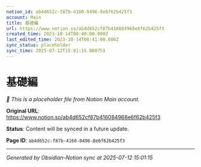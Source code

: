 ```yaml
---
notion_id: ab4d652c-f87b-4160-8496-8e6f62b425f3
account: Main
title: 基礎編
url: https://www.notion.so/ab4d652cf87b416084968e6f62b425f3
created_time: 2023-10-14T08:40:00.000Z
last_edited_time: 2023-10-14T08:41:00.000Z
sync_status: placeholder
sync_time: 2025-07-12T15:01:15.080751
---
```


# 基礎編

*🔄 This is a placeholder file from Notion Main account.*

**Original URL**: https://www.notion.so/ab4d652cf87b416084968e6f62b425f3

**Status**: Content will be synced in a future update.

**Page ID**: `ab4d652c-f87b-4160-8496-8e6f62b425f3`

---

*Generated by Obsidian-Notion sync at 2025-07-12 15:01:15*
